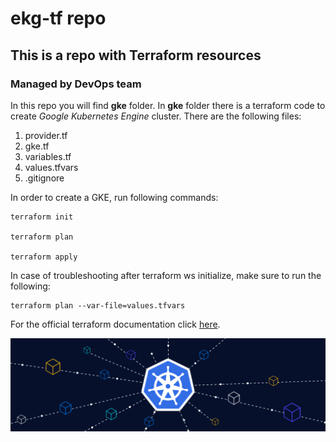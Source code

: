 # ekg-tf repo
## This is a repo with Terraform resources 
### Managed by DevOps team

In this repo you will find **gke** folder.
In **gke** folder there is a terraform code to create *Google Kubernetes Engine* cluster. There are the following files:

1. provider.tf
2. gke.tf
3. variables.tf
4. values.tfvars
5. .gitignore

In order to create a GKE, run following commands:

```
terraform init

terraform plan 

terraform apply 
```

In case of troubleshooting after terraform ws initialize, make sure to run the following:

```
terraform plan --var-file=values.tfvars

```

For the official terraform documentation click [here](https://registry.terraform.io/providers/hashicorp/google/latest/docs/resources/container_cluster).

![gke](Kubernetes-Scheduling.webp)